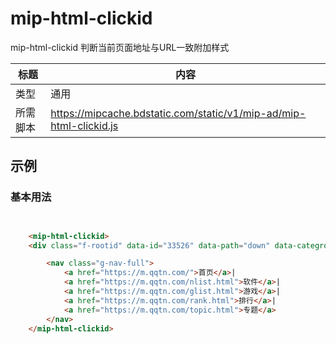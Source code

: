 # mip-html-clickid

mip-html-clickid 判断当前页面地址与URL一致附加样式

标题|内容
----|----
类型|通用
所需脚本|https://mipcache.bdstatic.com/static/v1/mip-ad/mip-html-clickid.js

## 示例

### 基本用法
```html


	<mip-html-clickid>
	<div class="f-rootid" data-id="33526" data-path="down" data-categroyId="194" data-rootid="16" data-commendid="0" data-system="Android" data-ppaddress="" data-ismoney="0" data-CommentTpye="0" data-Username="zab" data-Type="0" data-DateTime="2011/3/29" data-phpurl="2"></div>

		<nav class="g-nav-full">
		    <a href="https://m.qqtn.com/">首页</a>|
		    <a href="https://m.qqtn.com/nlist.html">软件</a>|
		    <a href="https://m.qqtn.com/glist.html">游戏</a>|
		    <a href="https://m.qqtn.com/rank.html">排行</a>|
		    <a href="https://m.qqtn.com/topic.html">专题</a>
		</nav>
	</mip-html-clickid>  
